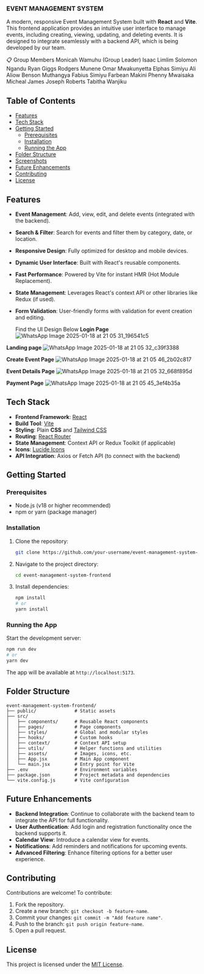 ### EVENT MANAGEMENT SYSTEM

A modern, responsive Event Management System built with **React** and **Vite**. This frontend application provides an intuitive user interface to manage events, including creating, viewing, updating, and deleting events. It is designed to integrate seamlessly with a backend API, which is being developed by our team.

📋 Group Members
Monicah Wamuhu (Group Leader)
Isaac Limlim
Solomon Ngandu
Ryan Giggs
Rodgers Munene
Omar Mwakunyetta
Elphas Simiyu
Ali Aliow
Benson Muthangya
Fabius Simiyu
Farbean Makini
Phenny Mwaisaka
Micheal James
Joseph Roberts
Tabitha Wanjiku

## Table of Contents
- [Features](#features)
- [Tech Stack](#tech-stack)
- [Getting Started](#getting-started)
  - [Prerequisites](#prerequisites)
  - [Installation](#installation)
  - [Running the App](#running-the-app)
- [Folder Structure](#folder-structure)
- [Screenshots](#screenshots)
- [Future Enhancements](#future-enhancements)
- [Contributing](#contributing)
- [License](#license)

## Features
- **Event Management**: Add, view, edit, and delete events (integrated with the backend).
- **Search & Filter**: Search for events and filter them by category, date, or location.
- **Responsive Design**: Fully optimized for desktop and mobile devices.
- **Dynamic User Interface**: Built with React's reusable components.
- **Fast Performance**: Powered by Vite for instant HMR (Hot Module Replacement).
- **State Management**: Leverages React's context API or other libraries like Redux (if used).
- **Form Validation**: User-friendly forms with validation for event creation and editing.

  Find the UI Design Below
**Login Page**
![WhatsApp Image 2025-01-18 at 21 05 31_196541c5](https://github.com/user-attachments/assets/963b5073-ba6e-4f76-829f-777aacff513c)

**Landing page**
![WhatsApp Image 2025-01-18 at 21 05 32_c39f3388](https://github.com/user-attachments/assets/e854e560-ef1b-4126-8796-ba263089d446)

**Create Event Page**
![WhatsApp Image 2025-01-18 at 21 05 46_2b02c817](https://github.com/user-attachments/assets/3f15e564-3c26-44b5-8f45-22a3bc6d4db1)

**Event Details Page**
![WhatsApp Image 2025-01-18 at 21 05 32_668f895d](https://github.com/user-attachments/assets/7a7d266c-ac0d-4ee7-b3c1-510c96ce7051)

**Payment Page**
![WhatsApp Image 2025-01-18 at 21 05 45_3ef4b35a](https://github.com/user-attachments/assets/16df393c-7271-43fa-beb2-33d81b0a75df)





## Tech Stack
- **Frontend Framework**: [React](https://reactjs.org/)
- **Build Tool**: [Vite](https://vitejs.dev/)
- **Styling**: Plain **CSS** and [Tailwind CSS](https://tailwindcss.com/)
- **Routing**: [React Router](https://reactrouter.com/)
- **State Management**: Context API or Redux Toolkit (if applicable)
- **Icons**: [Lucide Icons](https://lucide.dev/)
- **API Integration**: Axios or Fetch API (to connect with the backend)

## Getting Started

### Prerequisites
- Node.js (v18 or higher recommended)
- npm or yarn (package manager)

### Installation
1. Clone the repository:
   ```bash
   git clone https://github.com/your-username/event-management-system-frontend.git
   ```
2. Navigate to the project directory:
   ```bash
   cd event-management-system-frontend
   ```
3. Install dependencies:
   ```bash
   npm install
   # or
   yarn install
   ```

### Running the App
Start the development server:
```bash
npm run dev
# or
yarn dev
```
The app will be available at `http://localhost:5173`.

## Folder Structure
```
event-management-system-frontend/
├── public/              # Static assets
├── src/
│   ├── components/      # Reusable React components
│   ├── pages/           # Page components
│   ├── styles/          # Global and modular styles
│   ├── hooks/           # Custom hooks
│   ├── context/         # Context API setup
│   ├── utils/           # Helper functions and utilities
│   ├── assets/          # Images, icons, etc.
│   ├── App.jsx          # Main App component
│   └── main.jsx         # Entry point for Vite
├── .env                 # Environment variables
├── package.json         # Project metadata and dependencies
└── vite.config.js       # Vite configuration
```



## Future Enhancements
- **Backend Integration**: Continue to collaborate with the backend team to integrate the API for full functionality.
- **User Authentication**: Add login and registration functionality once the backend supports it.
- **Calendar View**: Introduce a calendar view for events.
- **Notifications**: Add reminders and notifications for upcoming events.
- **Advanced Filtering**: Enhance filtering options for a better user experience.

## Contributing
Contributions are welcome! To contribute:
1. Fork the repository.
2. Create a new branch: `git checkout -b feature-name`.
3. Commit your changes: `git commit -m "Add feature name"`.
4. Push to the branch: `git push origin feature-name`.
5. Open a pull request.

## License
This project is licensed under the [MIT License](LICENSE).
